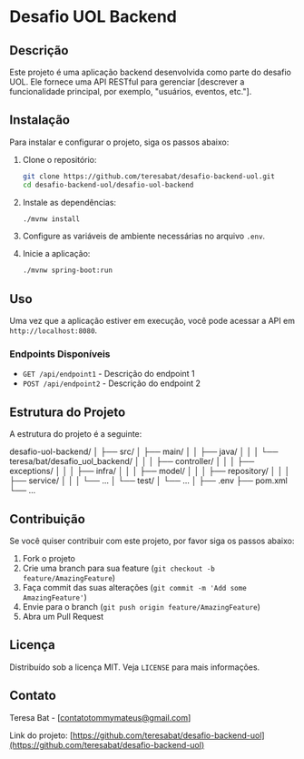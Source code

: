 # Desafio UOL Backend

## Descrição
Este projeto é uma aplicação backend desenvolvida como parte do desafio UOL. Ele fornece uma API RESTful para gerenciar [descrever a funcionalidade principal, por exemplo, "usuários, eventos, etc."].

## Instalação
Para instalar e configurar o projeto, siga os passos abaixo:

1. Clone o repositório:
    ```bash
    git clone https://github.com/teresabat/desafio-backend-uol.git
    cd desafio-backend-uol/desafio-uol-backend
    ```

2. Instale as dependências:
    ```bash
    ./mvnw install
    ```

3. Configure as variáveis de ambiente necessárias no arquivo `.env`.

4. Inicie a aplicação:
    ```bash
    ./mvnw spring-boot:run
    ```

## Uso
Uma vez que a aplicação estiver em execução, você pode acessar a API em `http://localhost:8080`. 

### Endpoints Disponíveis
- `GET /api/endpoint1` - Descrição do endpoint 1
- `POST /api/endpoint2` - Descrição do endpoint 2

## Estrutura do Projeto
A estrutura do projeto é a seguinte:

desafio-uol-backend/
│
├── src/
│ ├── main/
│ │ ├── java/
│ │ │ └── teresa/bat/desafio_uol_backend/
│ │ │ ├── controller/
│ │ │ ├── exceptions/
│ │ │ ├── infra/
│ │ │ ├── model/
│ │ │ ├── repository/
│ │ │ ├── service/
│ │ │ └── ...
│ └── test/
│ └── ...
│
├── .env
├── pom.xml
└── ...

## Contribuição
Se você quiser contribuir com este projeto, por favor siga os passos abaixo:

1. Fork o projeto
2. Crie uma branch para sua feature (`git checkout -b feature/AmazingFeature`)
3. Faça commit das suas alterações (`git commit -m 'Add some AmazingFeature'`)
4. Envie para o branch (`git push origin feature/AmazingFeature`)
5. Abra um Pull Request

## Licença
Distribuído sob a licença MIT. Veja `LICENSE` para mais informações.

## Contato
Teresa Bat - [contatotommymateus@gmail.com]

Link do projeto: [https://github.com/teresabat/desafio-backend-uol](https://github.com/teresabat/desafio-backend-uol)

